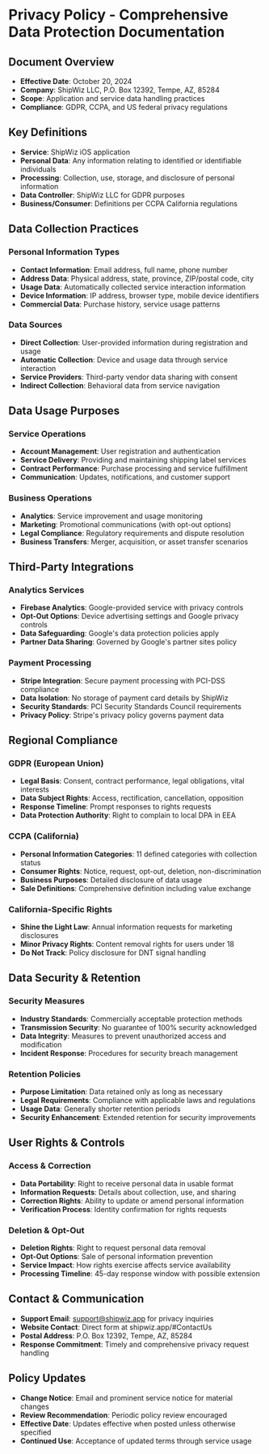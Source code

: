 # Privacy Policy - Comprehensive Data Protection Documentation

## Document Overview
- **Effective Date**: October 20, 2024
- **Company**: ShipWiz LLC, P.O. Box 12392, Tempe, AZ, 85284
- **Scope**: Application and service data handling practices
- **Compliance**: GDPR, CCPA, and US federal privacy regulations

## Key Definitions
- **Service**: ShipWiz iOS application
- **Personal Data**: Any information relating to identified or identifiable individuals
- **Processing**: Collection, use, storage, and disclosure of personal information
- **Data Controller**: ShipWiz LLC for GDPR purposes
- **Business/Consumer**: Definitions per CCPA California regulations

## Data Collection Practices

### Personal Information Types
- **Contact Information**: Email address, full name, phone number
- **Address Data**: Physical address, state, province, ZIP/postal code, city
- **Usage Data**: Automatically collected service interaction information
- **Device Information**: IP address, browser type, mobile device identifiers
- **Commercial Data**: Purchase history, service usage patterns

### Data Sources
- **Direct Collection**: User-provided information during registration and usage
- **Automatic Collection**: Device and usage data through service interaction
- **Service Providers**: Third-party vendor data sharing with consent
- **Indirect Collection**: Behavioral data from service navigation

## Data Usage Purposes

### Service Operations
- **Account Management**: User registration and authentication
- **Service Delivery**: Providing and maintaining shipping label services
- **Contract Performance**: Purchase processing and service fulfillment
- **Communication**: Updates, notifications, and customer support

### Business Operations
- **Analytics**: Service improvement and usage monitoring
- **Marketing**: Promotional communications (with opt-out options)
- **Legal Compliance**: Regulatory requirements and dispute resolution
- **Business Transfers**: Merger, acquisition, or asset transfer scenarios

## Third-Party Integrations

### Analytics Services
- **Firebase Analytics**: Google-provided service with privacy controls
- **Opt-Out Options**: Device advertising settings and Google privacy controls
- **Data Safeguarding**: Google's data protection policies apply
- **Partner Data Sharing**: Governed by Google's partner sites policy

### Payment Processing
- **Stripe Integration**: Secure payment processing with PCI-DSS compliance
- **Data Isolation**: No storage of payment card details by ShipWiz
- **Security Standards**: PCI Security Standards Council requirements
- **Privacy Policy**: Stripe's privacy policy governs payment data

## Regional Compliance

### GDPR (European Union)
- **Legal Basis**: Consent, contract performance, legal obligations, vital interests
- **Data Subject Rights**: Access, rectification, cancellation, opposition
- **Response Timeline**: Prompt responses to rights requests
- **Data Protection Authority**: Right to complain to local DPA in EEA

### CCPA (California)
- **Personal Information Categories**: 11 defined categories with collection status
- **Consumer Rights**: Notice, request, opt-out, deletion, non-discrimination
- **Business Purposes**: Detailed disclosure of data usage
- **Sale Definitions**: Comprehensive definition including value exchange

### California-Specific Rights
- **Shine the Light Law**: Annual information requests for marketing disclosures
- **Minor Privacy Rights**: Content removal rights for users under 18
- **Do Not Track**: Policy disclosure for DNT signal handling

## Data Security & Retention

### Security Measures
- **Industry Standards**: Commercially acceptable protection methods
- **Transmission Security**: No guarantee of 100% security acknowledged
- **Data Integrity**: Measures to prevent unauthorized access and modification
- **Incident Response**: Procedures for security breach management

### Retention Policies
- **Purpose Limitation**: Data retained only as long as necessary
- **Legal Requirements**: Compliance with applicable laws and regulations
- **Usage Data**: Generally shorter retention periods
- **Security Enhancement**: Extended retention for security improvements

## User Rights & Controls

### Access & Correction
- **Data Portability**: Right to receive personal data in usable format
- **Information Requests**: Details about collection, use, and sharing
- **Correction Rights**: Ability to update or amend personal information
- **Verification Process**: Identity confirmation for rights requests

### Deletion & Opt-Out
- **Deletion Rights**: Right to request personal data removal
- **Opt-Out Options**: Sale of personal information prevention
- **Service Impact**: How rights exercise affects service availability
- **Processing Timeline**: 45-day response window with possible extension

## Contact & Communication
- **Support Email**: support@shipwiz.app for privacy inquiries
- **Website Contact**: Direct form at shipwiz.app/#ContactUs
- **Postal Address**: P.O. Box 12392, Tempe, AZ, 85284
- **Response Commitment**: Timely and comprehensive privacy request handling

## Policy Updates
- **Change Notice**: Email and prominent service notice for material changes
- **Review Recommendation**: Periodic policy review encouraged
- **Effective Date**: Updates effective when posted unless otherwise specified
- **Continued Use**: Acceptance of updated terms through service usage